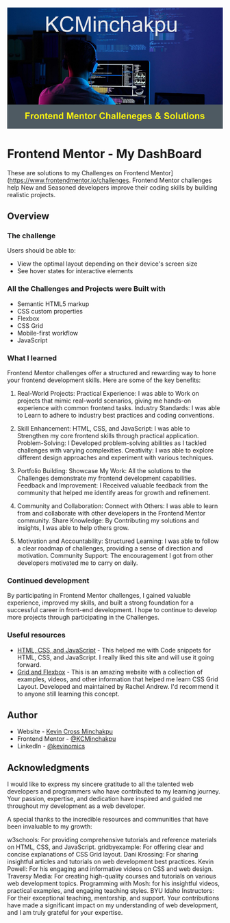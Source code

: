 ![](./banner.png)

# Frontend Mentor - My DashBoard

These are solutions to my Challenges on Frontend Mentor](https://www.frontendmentor.io/challenges. Frontend Mentor challenges help New and Seasoned developers improve their coding skills by building realistic projects. 


## Overview

### The challenge

Users should be able to:

- View the optimal layout depending on their device's screen size
- See hover states for interactive elements


### All the Challenges and Projects were Built with

- Semantic HTML5 markup
- CSS custom properties
- Flexbox
- CSS Grid
- Mobile-first workflow
- JavaScript


### What I learned

Frontend Mentor challenges offer a structured and rewarding way to hone your frontend development skills. Here are some of the key benefits:

1. Real-World Projects:
Practical Experience: I was able to Work on projects that mimic real-world scenarios, giving me hands-on experience with common frontend tasks.
Industry Standards: I was able to Learn to adhere to industry best practices and coding conventions.

2. Skill Enhancement:
HTML, CSS, and JavaScript: I was able to Strengthen my core frontend skills through practical application.
Problem-Solving: I Developed problem-solving abilities as I tackled challenges with varying complexities.
Creativity: I was able to explore different design approaches and experiment with various techniques.

3. Portfolio Building:
Showcase My Work: All the solutions to  the Challenges demonstrate my frontend development capabilities.
Feedback and Improvement: I Received valuable feedback from the community that helped me identify areas for growth and refinement.

4. Community and Collaboration:
Connect with Others: I was able to learn from and collaborate with other developers in the Frontend Mentor community.
Share Knowledge: By Contributing my solutions and insights, I was able to help others grow.

5. Motivation and Accountability:
Structured Learning: I was able to follow a clear roadmap of challenges, providing a sense of direction and motivation.
Community Support: The encouragement I got from other developers motivated me to carry on daily.


### Continued development

By participating in Frontend Mentor challenges, I gained valuable experience, improved my skills, and built a strong foundation for a successful career in front-end development. I hope to continue to develop more projects through participating in the Challenges.



### Useful resources

- [HTML, CSS, and JavaScript](https://www.w3schools.com/howto/default.asp) - This helped me with Code snippets for HTML, CSS, and JavaScript. I really liked this site and will use it going forward.
- [Grid and Flexbox](https://gridbyexample.com/patterns/) - This is an amazing website with a collection of examples, videos, and other information that helped me learn CSS Grid Layout. Developed and maintained by Rachel Andrew. I'd recommend it to anyone still learning this concept.



## Author

- Website - [Kevin Cross Minchakpu](https://www.)
- Frontend Mentor - [@KCMinchakpu](https://www.frontendmentor.io/profile/KCMinchakpu)
- LinkedIn - [@kevinomics](https://www.linkedin.com/in/kevin-cross-minchakpu-7897379a/)



## Acknowledgments

I would like to express my sincere gratitude to all the talented web developers and programmers who have contributed to my learning journey. Your passion, expertise, and dedication have inspired and guided me throughout my development as a web developer.

A special thanks to the incredible resources and communities that have been invaluable to my growth:

w3schools: For providing comprehensive tutorials and reference materials on HTML, CSS, and JavaScript.
gridbyexample: For offering clear and concise explanations of CSS Grid layout.
Dani Krossing: For sharing insightful articles and tutorials on web development best practices.
Kevin Powell: For his engaging and informative videos on CSS and web design.
Traversy Media: For creating high-quality courses and tutorials on various web development topics.
Programming with Mosh: for his insightful videos, practical examples, and engaging teaching styles.
BYU Idaho Instructors: For their exceptional teaching, mentorship, and support.
Your contributions have made a significant impact on my understanding of web development, and I am truly grateful for your expertise.
